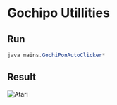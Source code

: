 # Gochipo Utillities

## Run

```java
java mains.GochiPonAutoClicker*
```

## Result

![Atari](/image/atari.png)